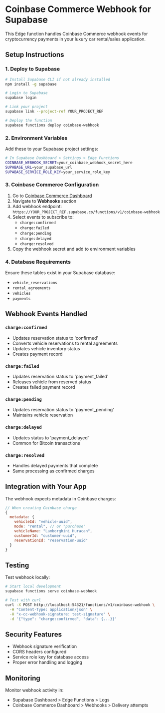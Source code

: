 # Coinbase Commerce Webhook for Supabase

This Edge function handles Coinbase Commerce webhook events for cryptocurrency payments in your luxury car rental/sales application.

## Setup Instructions

### 1. Deploy to Supabase

```bash
# Install Supabase CLI if not already installed
npm install -g supabase

# Login to Supabase
supabase login

# Link your project
supabase link --project-ref YOUR_PROJECT_REF

# Deploy the function
supabase functions deploy coinbase-webhook
```

### 2. Environment Variables

Add these to your Supabase project settings:

```bash
# In Supabase Dashboard > Settings > Edge Functions
COINBASE_WEBHOOK_SECRET=your_coinbase_webhook_secret_here
SUPABASE_URL=your_supabase_url
SUPABASE_SERVICE_ROLE_KEY=your_service_role_key
```

### 3. Coinbase Commerce Configuration

1. Go to [Coinbase Commerce Dashboard](https://commerce.coinbase.com/dashboard/settings)
2. Navigate to **Webhooks** section
3. Add webhook endpoint: `https://YOUR_PROJECT_REF.supabase.co/functions/v1/coinbase-webhook`
4. Select events to subscribe to:
   - `charge:confirmed`
   - `charge:failed` 
   - `charge:pending`
   - `charge:delayed`
   - `charge:resolved`
5. Copy the webhook secret and add to environment variables

### 4. Database Requirements

Ensure these tables exist in your Supabase database:

- `vehicle_reservations`
- `rental_agreements` 
- `vehicles`
- `payments`

## Webhook Events Handled

### `charge:confirmed`
- Updates reservation status to 'confirmed'
- Converts vehicle reservations to rental agreements
- Updates vehicle inventory status
- Creates payment record

### `charge:failed`
- Updates reservation status to 'payment_failed'
- Releases vehicle from reserved status
- Creates failed payment record

### `charge:pending`
- Updates reservation status to 'payment_pending'
- Maintains vehicle reservation

### `charge:delayed`
- Updates status to 'payment_delayed'
- Common for Bitcoin transactions

### `charge:resolved`
- Handles delayed payments that complete
- Same processing as confirmed charges

## Integration with Your App

The webhook expects metadata in Coinbase charges:

```javascript
// When creating Coinbase charge
{
  metadata: {
    vehicleId: "vehicle-uuid",
    mode: "rental", // or "purchase"
    vehicleName: "Lamborghini Huracan",
    customerId: "customer-uuid",
    reservationId: "reservation-uuid"
  }
}
```

## Testing

Test webhook locally:

```bash
# Start local development
supabase functions serve coinbase-webhook

# Test with curl
curl -X POST http://localhost:54321/functions/v1/coinbase-webhook \
  -H "Content-Type: application/json" \
  -H "x-cc-webhook-signature: test-signature" \
  -d '{"type": "charge:confirmed", "data": {...}}'
```

## Security Features

- Webhook signature verification
- CORS headers configured
- Service role key for database access
- Proper error handling and logging

## Monitoring

Monitor webhook activity in:
- Supabase Dashboard > Edge Functions > Logs
- Coinbase Commerce Dashboard > Webhooks > Delivery attempts
